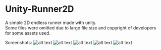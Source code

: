 # Unity-Runner2D
A simple 2D endless runner made with unity.  
Some files were omitted due to large file size and copyright of developers for some assets used.  
  
Screenshots:
![alt text](https://github.com/ue-an/Unity-Runner2D/blob/master/screenshots/runner_code.png?raw=true)
![alt text](https://github.com/ue-an/Unity-Runner2D/blob/master/screenshots/runner_home.png?raw=true)
![alt text](https://github.com/ue-an/Unity-Runner2D/blob/master/screenshots/runner_play.png?raw=true)
![alt text](https://github.com/ue-an/Unity-Runner2D/blob/master/screenshots/runner_shop.png?raw=true)
![alt text](https://github.com/ue-an/Unity-Runner2D/blob/master/screenshots/runner_gameOver.png?raw=true)
